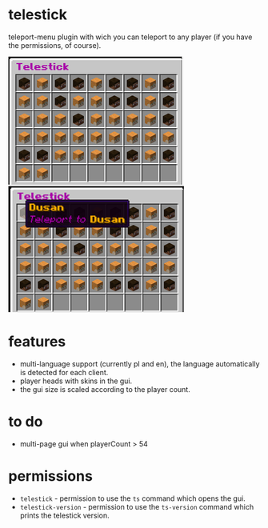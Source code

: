 # telestick
teleport-menu plugin with wich you can teleport to any player (if you have the permissions, of course).  

![ss1](.github/ss1.png)
![ss2](.github/ss2.png)

# features
* multi-language support (currently pl and en), the language automatically is detected for each client.  
* player heads with skins in the gui.  
* the gui size is scaled according to the player count.

# to do
* multi-page gui when playerCount > 54  

# permissions
* ```telestick``` - permission to use the ```ts``` command which opens the gui. 
* ```telestick-version``` - permission to use the ```ts-version``` command which prints the telestick version. 
